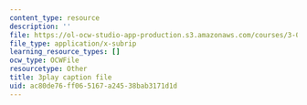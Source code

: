 ```yaml
---
content_type: resource
description: ''
file: https://ol-ocw-studio-app-production.s3.amazonaws.com/courses/3-091sc-introduction-to-solid-state-chemistry-fall-2010/ac80de76ff065167a24538bab3171d1d_FVzaznYPCes.vtt
file_type: application/x-subrip
learning_resource_types: []
ocw_type: OCWFile
resourcetype: Other
title: 3play caption file
uid: ac80de76-ff06-5167-a245-38bab3171d1d
---
```


